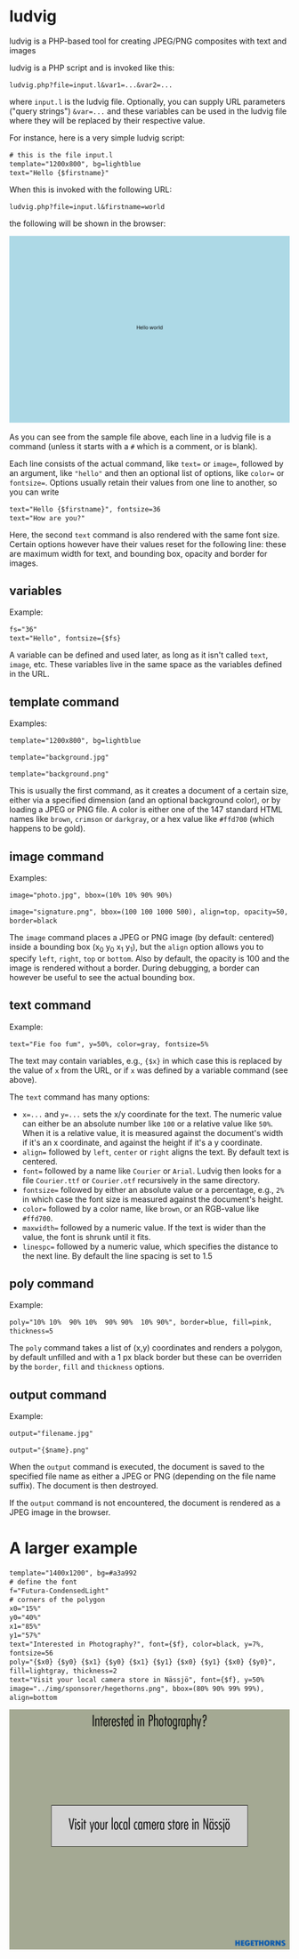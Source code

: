 # ludvig
ludvig is a PHP-based tool for creating JPEG/PNG composites with text and images

ludvig is a PHP script and is invoked like this:
```
ludvig.php?file=input.l&var1=...&var2=...
```
where `input.l` is the ludvig file.  Optionally, you can supply URL parameters ("query strings") `&var=...` and these variables can be used in the ludvig file where they will be replaced by their respective value.

For instance, here is a very simple ludvig script:
```
# this is the file input.l
template="1200x800", bg=lightblue
text="Hello {$firstname}"
```
When this is invoked with the following URL:
```
ludvig.php?file=input.l&firstname=world
```
the following will be shown in the browser:

![output from input.l](https://github.com/kjepo/ludvig/blob/main/input-output.jpg)

As you can see from the sample file above, each line in a ludvig file is a command (unless it starts with a `#` which is a comment, or is blank).

Each line consists of the actual command, like `text=` or `image=`, followed by an argument, like `"hello"` and then an optional list of options, like `color=` or `fontsize=`.  Options usually retain their values from one line to another, so you can write
```
text="Hello {$firstname}", fontsize=36
text="How are you?"
```
Here, the second `text` command is also rendered with the same font size.  Certain options however have their values reset for the following line: these are maximum width for text, and bounding box, opacity and border for images.

## variables
Example:
```
fs="36"
text="Hello", fontsize={$fs}
```
A variable can be defined and used later, as long as it isn't called `text`, `image`, etc.
These variables live in the same space as the variables defined in the URL.

## template command
Examples:
```
template="1200x800", bg=lightblue
```
```
template="background.jpg"
```
```
template="background.png"
```
This is usually the first command, as it creates a document of a certain size, either via a specified dimension (and an optional background color), or by loading a JPEG or PNG file.
A color is either one of the 147 standard HTML names like `brown`, `crimson` or `darkgray`, or a hex value like `#ffd700` (which happens to be gold).

## image command
Examples:
```
image="photo.jpg", bbox=(10% 10% 90% 90%)
```
```
image="signature.png", bbox=(100 100 1000 500), align=top, opacity=50, border=black
```
The `image` command places a JPEG or PNG image (by default: centered) inside a bounding box (x<sub>0</sub> y<sub>0</sub> x<sub>1</sub> y<sub>1</sub>), but the `align` option allows you to specify `left`, `right`, `top` or `bottom`.  Also by default, the opacity is 100 and the image is rendered without a border.  During debugging, a border can however be useful to see the actual bounding box.

## text command
Example:
```
text="Fie foo fum", y=50%, color=gray, fontsize=5%
```
The text may contain variables, e.g., `{$x}` in which case this is replaced by the value of `x` from the URL,
or if `x` was defined by a variable command (see above).

The `text` command has many options:
- `x=...` and `y=...` sets the x/y coordinate for the text.  The numeric value can either be an absolute number like `100` or a relative value like `50%`.  When it is a relative value, it is measured against the document's width if it's an x coordinate, and against the height if it's a y coordinate.
- `align=` followed by `left`, `center` or `right` aligns the text. By default text is centered.
- `font=` followed by a name like `Courier` or `Arial`.  Ludvig then looks for a file `Courier.ttf` or `Courier.otf` recursively in the same directory.
- `fontsize=` followed by either an absolute value or a percentage, e.g., `2%` in which case the font size is measured against the document's height.
- `color=` followed by a color name, like `brown`, or an RGB-value like `#ffd700`.
- `maxwidth=` followed by a numeric value.  If the text is wider than the value, the font is shrunk until it fits.
- `linespc=` followed by a numeric value, which specifies the distance to the next line.  By default the line spacing is set to 1.5

## poly command
Example:
```
poly="10% 10%  90% 10%  90% 90%  10% 90%", border=blue, fill=pink, thickness=5
```
The `poly` command takes a list of (x,y) coordinates and renders a polygon, by default unfilled and with a 1 px black border but these can be overriden by the `border`, `fill` and `thickness` options.

## output command
Example:
```
output="filename.jpg"
```
```
output="{$name}.png"
```
When the `output` command is executed, the document is saved to the specified file name as either a JPEG or PNG (depending on the file name suffix).  The document is then destroyed.

If the `output` command is not encountered, the document is rendered as a JPEG image in the browser.

# A larger example
```
template="1400x1200", bg=#a3a992
# define the font
f="Futura-CondensedLight"
# corners of the polygon
x0="15%"
y0="40%"
x1="85%"
y1="57%"
text="Interested in Photography?", font={$f}, color=black, y=7%, fontsize=56
poly="{$x0} {$y0} {$x1} {$y0} {$x1} {$y1} {$x0} {$y1} {$x0} {$y0}", fill=lightgray, thickness=2
text="Visit your local camera store in Nässjö", font={$f}, y=50%
image="../img/sponsorer/hegethorns.png", bbox=(80% 90% 99% 99%), align=bottom
```
![Output](https://github.com/kjepo/ludvig/blob/main/hegethorns.jpeg)



